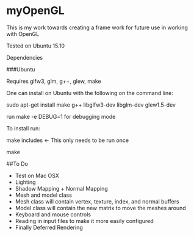 # myOpenGL
This is my work towards creating a frame work for future use in working with OpenGL 

Tested on Ubuntu 15.10

Dependencies

###Ubuntu 

Requires glfw3, glm, g++, glew, make

One can install on Ubuntu with the following on the command line:

sudo apt-get install make g++ libglfw3-dev libglm-dev glew1.5-dev

run make -e DEBUG=1 for debugging mode

To install run:

make includes      <- This only needs to be run once

make

##To Do

- Test on Mac OSX
- Lighting
- Shadow Mapping + Normal Mapping
- Mesh and model class
- Mesh class will contain vertex, texture, index, and normal buffers
- Model class will contain the new matrix to move the meshes around
- Keyboard and mouse controls 
- Reading in input files to make it more easily configured
- Finally Deferred Rendering
